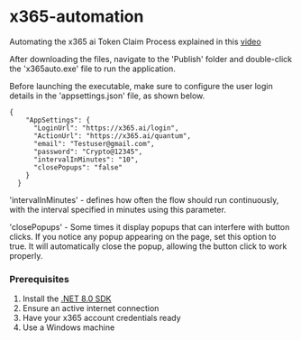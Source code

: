 # x365-automation
Automating the x365 ai Token Claim Process explained in this [video](https://www.youtube.com/watch?v=X8zRZQ_YMwI)

After downloading the files, navigate to the 'Publish' folder and double-click the 'x365auto.exe' file to run the application.

Before launching the executable, make sure to configure the user login details in the 'appsettings.json' file, as shown below.

```
{
    "AppSettings": {
      "LoginUrl": "https://x365.ai/login",
      "ActionUrl": "https://x365.ai/quantum",
      "email": "Testuser@gmail.com",
      "password": "Crypto@12345",
      "intervalInMinutes": "10",
      "closePopups": "false"
    }
  }
```
  
'intervalInMinutes' - defines how often the flow should run continuously, with the interval specified in minutes using this parameter.

'closePopups' - Some times it display popups that can interfere with button clicks. If you notice any popup appearing on the page, set this option to true. It will automatically close the popup, allowing the button click to work properly.

### Prerequisites

1. Install the [.NET 8.0 SDK](https://dotnet.microsoft.com/en-us/download/dotnet/8.0)
2. Ensure an active internet connection
3. Have your x365 account credentials ready
4. Use a Windows machine


